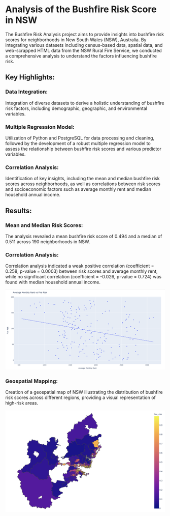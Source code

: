 # Analysis of the Bushfire Risk Score in NSW
The Bushfire Risk Analysis project aims to provide insights into bushfire risk scores for neighborhoods in New South Wales (NSW), Australia. By integrating various datasets including census-based data, spatial data, and web-scrapped HTML data from the NSW Rural Fire Service, we conducted a comprehensive analysis to understand the factors influencing bushfire risk.

## Key Highlights:
### Data Integration:
Integration of diverse datasets to derive a holistic understanding of bushfire risk factors, including demographic, geographic, and environmental variables.

### Multiple Regression Model:
Utilization of Python and PostgreSQL for data processing and cleaning, followed by the development of a robust multiple regression model to assess the relationship between bushfire risk scores and various predictor variables.

### Correlation Analysis: 
Identification of key insights, including the mean and median bushfire risk scores across neighborhoods, as well as correlations between risk scores and socioeconomic factors such as average monthly rent and median household annual income.

## Results:
### Mean and Median Risk Scores: 
The analysis revealed a mean bushfire risk score of 0.494 and a median of 0.511 across 190 neighborhoods in NSW.

### Correlation Analysis: 
Correlation analysis indicated a weak positive correlation (coefficient = 0.258, p-value = 0.0003) between risk scores and average monthly rent, while no significant correlation (coefficient = -0.026, p-value = 0.724) was found with median household annual income.

![](images/correlation_analysis.png)

### Geospatial Mapping: 
Creation of a geospatial map of NSW illustrating the distribution of bushfire risk scores across different regions, providing a visual representation of high-risk areas.

![an image caption Source: Bushfire risk map of NSW](images/map_visualisation.png)
